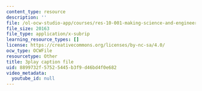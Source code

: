 ```yaml
---
content_type: resource
description: ''
file: /ol-ocw-studio-app/courses/res-10-001-making-science-and-engineering-pictures-a-practical-guide-to-presenting-your-work-spring-2016/8899732f57525445b3f9d46bd4f0e682_AJdBJFlkvpg.vtt
file_size: 20163
file_type: application/x-subrip
learning_resource_types: []
license: https://creativecommons.org/licenses/by-nc-sa/4.0/
ocw_type: OCWFile
resourcetype: Other
title: 3play caption file
uid: 8899732f-5752-5445-b3f9-d46bd4f0e682
video_metadata:
  youtube_id: null
---
```

